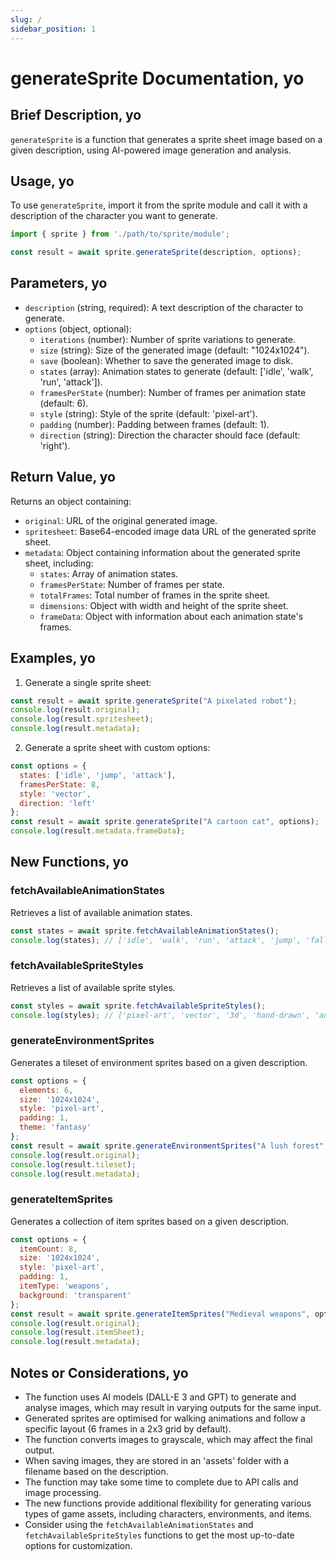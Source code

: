 ```yaml
---
slug: /
sidebar_position: 1
---
```


# generateSprite Documentation, yo

## Brief Description, yo

`generateSprite` is a function that generates a sprite sheet image based on a given description, using AI-powered image generation and analysis.

## Usage, yo

To use `generateSprite`, import it from the sprite module and call it with a description of the character you want to generate.

```javascript
import { sprite } from './path/to/sprite/module';

const result = await sprite.generateSprite(description, options);
```

## Parameters, yo

- `description` (string, required): A text description of the character to generate.
- `options` (object, optional):
  - `iterations` (number): Number of sprite variations to generate.
  - `size` (string): Size of the generated image (default: "1024x1024").
  - `save` (boolean): Whether to save the generated image to disk.
  - `states` (array): Animation states to generate (default: ['idle', 'walk', 'run', 'attack']).
  - `framesPerState` (number): Number of frames per animation state (default: 6).
  - `style` (string): Style of the sprite (default: 'pixel-art').
  - `padding` (number): Padding between frames (default: 1).
  - `direction` (string): Direction the character should face (default: 'right').

## Return Value, yo

Returns an object containing:
- `original`: URL of the original generated image.
- `spritesheet`: Base64-encoded image data URL of the generated sprite sheet.
- `metadata`: Object containing information about the generated sprite sheet, including:
  - `states`: Array of animation states.
  - `framesPerState`: Number of frames per state.
  - `totalFrames`: Total number of frames in the sprite sheet.
  - `dimensions`: Object with width and height of the sprite sheet.
  - `frameData`: Object with information about each animation state's frames.

## Examples, yo

1. Generate a single sprite sheet:
```javascript
const result = await sprite.generateSprite("A pixelated robot");
console.log(result.original);
console.log(result.spritesheet);
console.log(result.metadata);
```

2. Generate a sprite sheet with custom options:
```javascript
const options = {
  states: ['idle', 'jump', 'attack'],
  framesPerState: 8,
  style: 'vector',
  direction: 'left'
};
const result = await sprite.generateSprite("A cartoon cat", options);
console.log(result.metadata.frameData);
```

## New Functions, yo

### fetchAvailableAnimationStates

Retrieves a list of available animation states.

```javascript
const states = await sprite.fetchAvailableAnimationStates();
console.log(states); // ['idle', 'walk', 'run', 'attack', 'jump', 'fall', 'hurt', 'die']
```

### fetchAvailableSpriteStyles

Retrieves a list of available sprite styles.

```javascript
const styles = await sprite.fetchAvailableSpriteStyles();
console.log(styles); // ['pixel-art', 'vector', '3d', 'hand-drawn', 'anime']
```

### generateEnvironmentSprites

Generates a tileset of environment sprites based on a given description.

```javascript
const options = {
  elements: 6,
  size: '1024x1024',
  style: 'pixel-art',
  padding: 1,
  theme: 'fantasy'
};
const result = await sprite.generateEnvironmentSprites("A lush forest", options);
console.log(result.original);
console.log(result.tileset);
console.log(result.metadata);
```

### generateItemSprites

Generates a collection of item sprites based on a given description.

```javascript
const options = {
  itemCount: 8,
  size: '1024x1024',
  style: 'pixel-art',
  padding: 1,
  itemType: 'weapons',
  background: 'transparent'
};
const result = await sprite.generateItemSprites("Medieval weapons", options);
console.log(result.original);
console.log(result.itemSheet);
console.log(result.metadata);
```

## Notes or Considerations, yo

- The function uses AI models (DALL-E 3 and GPT) to generate and analyse images, which may result in varying outputs for the same input.
- Generated sprites are optimised for walking animations and follow a specific layout (6 frames in a 2x3 grid by default).
- The function converts images to grayscale, which may affect the final output.
- When saving images, they are stored in an 'assets' folder with a filename based on the description.
- The function may take some time to complete due to API calls and image processing.
- The new functions provide additional flexibility for generating various types of game assets, including characters, environments, and items.
- Consider using the `fetchAvailableAnimationStates` and `fetchAvailableSpriteStyles` functions to get the most up-to-date options for customization.
